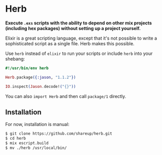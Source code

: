 # Herb

**Execute `.exs` scripts with the ability to depend on other mix projects (including hex packages) without setting up a project yourself.**

Elixir is a great scripting language, except that it's not possible to write a sophisticated script as a single file. Herb makes this possible.

Use `herb` instead of `elixir` to run your scripts or include `herb` into your shebang:

```elixir
#!/usr/bin/env herb

Herb.package({:jason, "1.1.2"})

IO.inspect(Jason.decode!("{}"))
```

You can also `import Herb` and then call `package/1` directly.

## Installation

For now, installation is manual:

```sh
$ git clone https://github.com/shareup/herb.git
$ cd herb
$ mix escript.build
$ mv ./herb /usr/local/bin/
```

